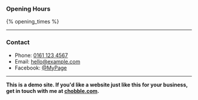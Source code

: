 ### Opening Hours

{% opening_times %}

---

### Contact

- Phone: [0161 123 4567](tel:01611234567)
- Email: [hello@example.com](mailto:hello@example.com)
- Facebook: [@MyPage](/)

---

**This is a demo site. If you'd like a website just like this for your business, get in touch with me at [chobble.com](https://chobble.com).**
